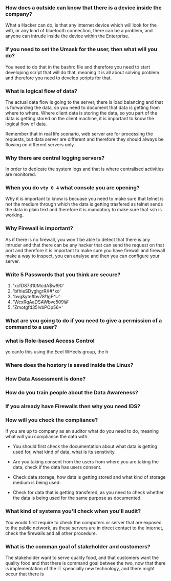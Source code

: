 ### How does a outside can know that there is a device inside the company? 

What a Hacker can do, is that any internet device which will look for the wifi, or any kind of bluetooth connection, there can be a problem, and anyone can intrude inside the device within the Enterprise.

### If you need to set the Umask for the user, then what will you do?

You need to do that in the bashrc file and therefore you need to start developing script that will do that, meaning it is all about solving problem and therefore you need to develop scripts for that.

### What is logical flow of data?

The actual data flow is going to the server, there is load balancing and that is forwarding the data, so you need to document that data is getting from where to where. Where client data is storing the data, so you part of the data is getting stored on the client machine, it is important to know the logical flow of data.

Remember that in real life scenario, web server are for processing the requests, but data server are different and therefore they should always be flowing on different servers only.

### Why there are central logging servers?

In order to dedicate the system logs and that is where centralised activities are monitored.

### When you do `vty 0 4` what console you are opening?

Why it is important to know is becuase you need to make sure that telnet is not the medium through which the data is getting trasfered as telnet sends the data in plain text and therefore it is mandatory to make sure that ssh is working.

### Why Firewall is important?

As if there is no firewall, you won't be able to detect that there is any intruder and that there can be any hacker that can send the request on that port and therefore it is important to make sure you have firewall and firewall make a way to inspect, you can analyse and then you can configure your server.

### Write 5 Passwords that you think are secure?

1. 'xcfD87310McdA$w!90'
2. 'bfhieSDyghgrRX#*xo'
3. 'bvg&yte#bv78!1gF^U'
4. 'WcxRqAaDSAWbvc509@'
5. 'Zmotgfd35!vbPOp56*'

### What are you going to do if you need to give a permission of a command to a user?

### what is Role-based Access Control

yo canfo this using the Eeel WHeels group, the h

### Where does the hostory is saved inside the Linux?

### How Data Assessment is done?

### How do you train people about the Data Awareness?

### If you already have Firewalls then why you need IDS?

### How will you check the compliance?

If you are up to company as an auditor what do you need to do, meaning what will you compliance the data with.

- You should first check the documentation about what data is getting used for, what kind of data, what is its senstivity.

- Are you taking consent from the users from where you are taking the data, check if the data has users consent.

- Check data storage, how data is getting stored and what kind of storage medium is being used.

- Check for data that is getting transfered, as you need to check whether the data is being used for the same purpose as documented.

### What kind of systems you'll check when you'll audit?

You would first require to check the computers or server that are exposed to the public network, as these servers are in direct contact to the internet, check the firewalls and all other procedure.

### What is the comman goal of stakeholder and customers?

The stakeholder want to serve quality food, and that customers want the quality food and that there is command goal betwee the two, now that there is implementation of the IT speacially new technology, and there might occur that there is 



